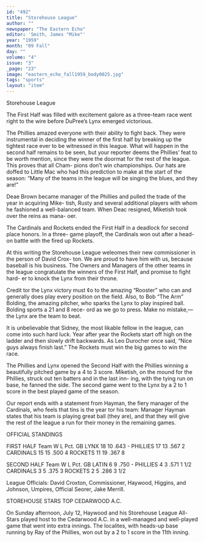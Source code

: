 ```yaml
---
id: "492"
title: "Storehouse League"
author: ""
newspaper: "The Eastern Echo"
editor: 'Smith, James "Mike"'
year: "1959"
month: "09 Fall"
day: ""
volume: "4"
issue: "3"
_page: "23"
image: "eastern_echo_fall1959_body0025.jpg"
tags: "sports"
layout: "item"
---
```

Storehouse League

The First Half was filled with excitement galore
as a three-team race went right to the wire before
DuPree’s Lynx emerged victorious.

The Phillies amazed everyone with their ability
to fight back. They were instrumental in deciding
the winner of the first half by breaking up the
tightest race ever to be witnessed in this league.
What will happen in the second half remains to be
seen, but your reporter deems the Phillies’ feat to
be worth mention, since they were the doormat for
the rest of the league. This proves that all Cham-
pions don’t win championships. Our hats are doffed
to Little Mac who had this prediction to make at
the start of the season: “Many of the teams in the
league will be singing the blues, and they are!”

Deae Brown became manager of the Phillies
and pulled the trade of the year in acquiring Mike-
tish, Rusty and several additional players with
whom he fashioned a well-balanced team. When
Deac resigned, Miketish took over the reins as mana-
oer.

The Cardinals and Rockets ended the First Half
in a deadlock for second place honors. In a three-
game playoff, the Cardinals won out after a head-on
battle with the fired up Rockets.

At this writing the Storehouse League weleomes
their new commissioner in the person of David Crox-
ton. We are proud to have him with us, because
baseball is his business. The Owners and Managers
of the other teams in the league congratulate the
winners of the First Half, and promise to fight hard-
er to knock the Lynx from their throne.

Credit tor the Lynx victory must ¢o to the
amazing “Rooster” who can and generally does play
every position on the field. Also, to Bob “The Arm”
Bolding, the amazing pitcher, who sparks the Lynx
to play inspired ball. Bolding sports a 21 and 8 rece-
ord as we go to press. Make no mistake,—the Lynx
are the team to beat.

It is unbelievable that Sidney, the most likable
fellow in the league, can come into such hard luck.
Year after year the Rockets start off high on the
ladder and then slowly drift backwards. As Leo
Durocher once said, “Nice guys always finish last.”
The Rockets must win the big games to win the race.

The Phillies and Lynx opened the Second Half
with the Phillies winning a beautifully pitched game
by a 4 to 3 score. Miketish, on the mound for the
Phillies, struck out ten batters and in the last inn-
ing, with the tying run on base, he fanned the side.
The second game went to the Lynx by a 2 to 1 score
in the best played game of the season.

Our report ends with a statement from Hayman,
the fiery manager of the Cardinals, who feels that
tins is the year tor his team: Manager Hayman
states that his team is playing great ball (they are),
and that they will give the rest of the league a run
for their money in the remaining games.

OFFICIAL STANDINGS

FIRST HALF
Team        W   L   Pct.  GB
LYNX       18   10  .643   -
PHILLIES   17   13  .567   2
CARDINALS  15   15  .500   4
ROCKETS    11   19  .367   8

SECOND HALF
Team       W   L  Pct.  GB
LATIN      6   9  .750   -
PHILLIES   4   3  .571  1 1/2
CARDINALS  3   5  .375  3
ROCKETS    2   5  .286  3 1/2

League Officials: David Croxton, Commissioner,
Haywood, Higgins, and Johnson, Umpires, Official
Seorer, Jake Merrill.

STOREHOUSE STARS TOP CEDARWOOD A.C.

On Sunday afternoon, July 12, Haywood and
his Storehouse League All-Stars played host to the
Cedarwood A.C. in a well-managed and well-played
game that went into extra innings. The localites,
with heads-up base running by Ray of the Phillies,
won out by a 2 to 1 score in the 11th inning.
